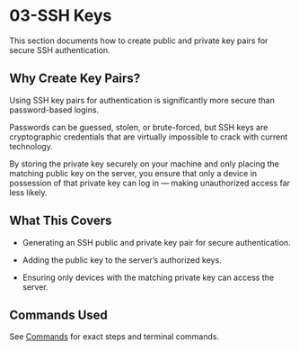 # 03-SSH Keys
This section documents how to create public and private key pairs for secure SSH authentication.

## Why Create Key Pairs?
Using SSH key pairs for authentication is significantly more secure than password-based logins. 

Passwords can be guessed, stolen, or brute-forced, but SSH keys are cryptographic credentials that are virtually impossible to crack with current technology. 

By storing the private key securely on your machine and only placing the matching public key on the server, you ensure that only a device in possession of that private key can log in — making unauthorized access far less likely.

## What This Covers
- Generating an SSH public and private key pair for secure authentication.

- Adding the public key to the server’s authorized keys.

- Ensuring only devices with the matching private key can access the server.

## Commands Used
See [Commands](./commands.md) for exact steps and terminal commands.
